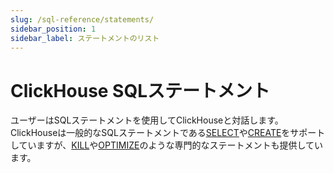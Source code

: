 ```yaml
---
slug: /sql-reference/statements/
sidebar_position: 1
sidebar_label: ステートメントのリスト
---
```



# ClickHouse SQLステートメント

ユーザーはSQLステートメントを使用してClickHouseと対話します。ClickHouseは一般的なSQLステートメントである[SELECT](select/index.md)や[CREATE](create/index.md)をサポートしていますが、[KILL](kill.md)や[OPTIMIZE](optimize.md)のような専門的なステートメントも提供しています。
